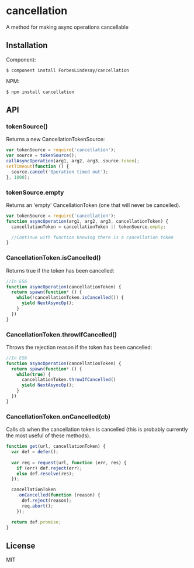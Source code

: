 
# cancellation

  A method for making async operations cancellable

## Installation

Component:

    $ component install ForbesLindesay/cancellation

NPM:

    $ npm install cancellation

## API

### tokenSource()

  Returns a new CancellationTokenSource:

```javascript
var tokenSource = require('cancellation');
var source = tokenSource();
callAsyncOperation(arg1, arg2, arg3, source.token);
setTimeout(function () {
  source.cancel('Operation timed out');
}, 1000);
```

### tokenSource.empty

  Returns an 'empty' CancellationToken (one that will never be cancelled).

```javascript
var tokenSource = require('cancellation');
function asyncOperation(arg1, arg2, arg3, cancellationToken) {
  cancellationToken = cancellationToken || tokenSource.empty;

  //Continue with function knowing there is a cancellation token
}
```

### CancellationToken.isCancelled()

  Returns true if the token has been cancelled:

```javascript
//In ES6
function asyncOperation(cancellationToken) {
  return spawn(function* () {
    while(!cancellationToken.isCancelled()) {
      yield NextAsyncOp();
    }
  })
}
```

### CancellationToken.throwIfCancelled()

  Throws the rejection reason if the token has been cancelled:

```javascript
//In ES6
function asyncOperation(cancellationToken) {
  return spawn(function* () {
    while(true) {
      cancellationToken.throwIfCancelled()
      yield NextAsyncOp();
    }
  })
}
```

### CancellationToken.onCancelled(cb)

  Calls cb when the cancellation token is cancelled (this is probably currently the most useful of these methods).

```javascript
function get(url, cancellationToken) {
  var def = defer();
  
  var req = request(url, function (err, res) {
    if (err) def.reject(err);
    else def.resolve(res);
  });

  cancellationToken
    .onCancelled(function (reason) {
      def.reject(reason);
      req.abort();
    });

  return def.promise;
}
```

## License

  MIT
